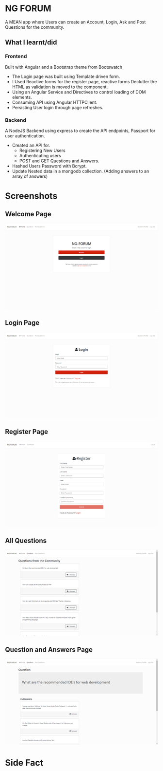 # NG FORUM

A MEAN app where Users can create an Account, Login, Ask and Post Questions for the community.

## What I learnt/did

### Frontend

Built with Angular and a Bootstrap theme from Bootswatch
* The Login page was built using Template driven form.
* I Used Reactive forms for the register page, reactive forms Declutter the HTML as validation is moved to the component.
* Using an Angular Service and Directives to control loading of DOM elements.
* Consuming API using Angular HTTPClient.
* Persisting User login through page refreshes.

### Backend

A NodeJS Backend using express to create the API endpoints, Passport for user authentication.
* Created an API for.
  * Registering New Users
  * Authenticating users
  * POST and GET Questions and Answers.
* Hashed Users Password with Bcrypt.
* Update Nested data in a mongodb collection. (Adding answers to an array of answers)

# Screenshots
## Welcome Page
<img src="./screenshots/welcomepage.png" alt="welcomepage">

## Login Page
<img src="./screenshots/loginpage.png" alt="loginpage">

## Register Page
<img src="./screenshots/registerpage.png" alt="registerpage">

## All Questions
<img src="./screenshots/questionspage.png" alt="questionapage">

## Question and Answers Page
<img src="./screenshots/questionandanswerpage.png" alt="questionandanswerpage">


# Side Fact

